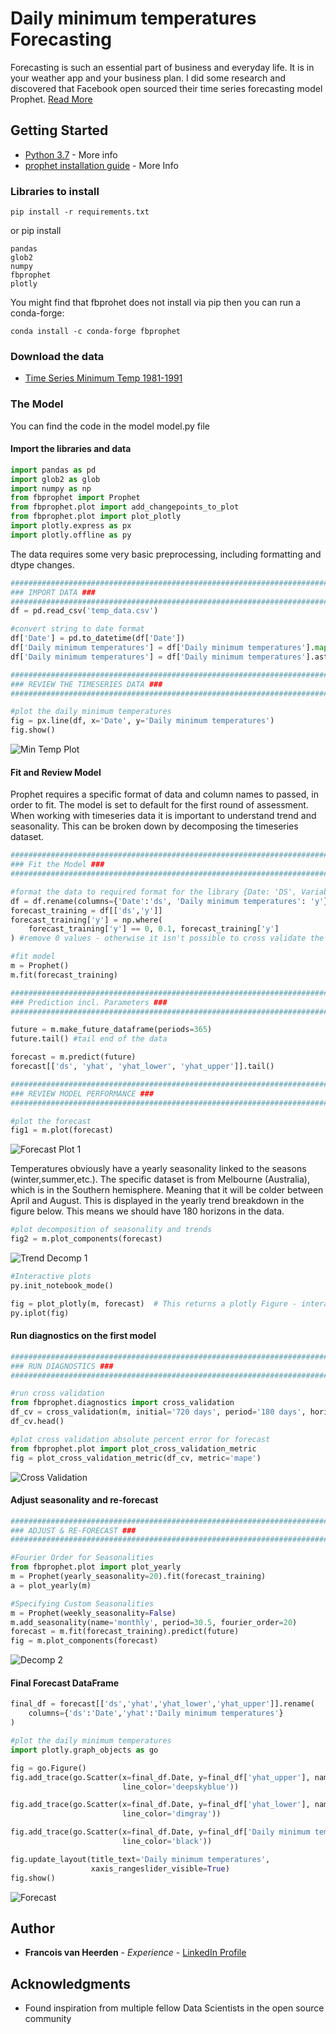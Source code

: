 # Daily minimum temperatures Forecasting

Forecasting is such an essential part of business and everyday life. It is in your weather app and your business plan. I did some research and discovered that Facebook open sourced their time series forecasting model Prophet. [Read More](https://facebook.github.io/prophet/)

## Getting Started

* [Python 3.7](https://www.python.org/downloads/release/python-370/) - More info
* [prophet installation guide](https://facebook.github.io/prophet/docs/installation.html) - More Info 

### Libraries to install 

```
pip install -r requirements.txt
```

or pip install 
```
pandas
glob2
numpy
fbprophet
plotly
```
You might find that fbprohet does not install via pip then you can run a conda-forge:
```
conda install -c conda-forge fbprophet
```

### Download the data

* [Time Series Minimum Temp 1981-1991](https://www.kaggle.com/shenba/time-series-datasets)

### The Model

You can find the code in the model model.py file

#### Import the libraries and data
```Python
import pandas as pd
import glob2 as glob
import numpy as np
from fbprophet import Prophet
from fbprophet.plot import add_changepoints_to_plot
from fbprophet.plot import plot_plotly
import plotly.express as px
import plotly.offline as py
```
The data requires some very basic preprocessing, including formatting and dtype changes. 
```Python
#####################################################################################################################################
### IMPORT DATA ###
#####################################################################################################################################
df = pd.read_csv('temp_data.csv')

#convert string to date format
df['Date'] = pd.to_datetime(df['Date'])
df['Daily minimum temperatures'] = df['Daily minimum temperatures'].map(lambda x: x.lstrip('?'))
df['Daily minimum temperatures'] = df['Daily minimum temperatures'].astype(float)

#####################################################################################################################################
### REVIEW THE TIMESERIES DATA ###
#####################################################################################################################################

#plot the daily minimum temperatures
fig = px.line(df, x='Date', y='Daily minimum temperatures')
fig.show()
```
![Min Temp Plot](images/min_temp_trend.png)
#### Fit and Review Model

Prophet requires a specific format of data and column names to passed, in order to fit. The model is set to default for the first round of assessment. When working with timeseries data it is important to understand trend and seasonality. This can be broken down by decomposing the timeseries dataset. 

```Python
#####################################################################################################################################
### Fit the Model ###
#####################################################################################################################################

#format the data to required format for the library {Date: 'DS', Variable: 'Y'}
df = df.rename(columns={'Date':'ds', 'Daily minimum temperatures': 'y'})
forecast_training = df[['ds','y']]
forecast_training['y'] = np.where(
    forecast_training['y'] == 0, 0.1, forecast_training['y']
) #remove 0 values - otherwise it isn't possible to cross validate the model

#fit model
m = Prophet()
m.fit(forecast_training)

#####################################################################################################################################
### Prediction incl. Parameters ###
#####################################################################################################################################

future = m.make_future_dataframe(periods=365)
future.tail() #tail end of the data

forecast = m.predict(future)
forecast[['ds', 'yhat', 'yhat_lower', 'yhat_upper']].tail()

#####################################################################################################################################
### REVIEW MODEL PERFORMANCE ###
#####################################################################################################################################

#plot the forecast
fig1 = m.plot(forecast)

```
![Forecast Plot 1](images/forecast_plot_1.png)

Temperatures obviously have a yearly seasonality linked to the seasons (winter,summer,etc.). The specific dataset is from Melbourne (Australia), which is in the Southern hemisphere. Meaning that it will be colder between April and August. This is displayed in the yearly trend breakdown in the figure below. This means we should have 180 horizons in the data.
```Python
#plot decomposition of seasonality and trends
fig2 = m.plot_components(forecast)

```
![Trend Decomp 1](images/trend_decomp.png)

```Python
#Interactive plots
py.init_notebook_mode()

fig = plot_plotly(m, forecast)  # This returns a plotly Figure - interactive plot - use the date slider at the bottom
py.iplot(fig)
```
#### Run diagnostics on the first model

```Python
#####################################################################################################################################
### RUN DIAGNOSTICS ###
#####################################################################################################################################

#run cross validation
from fbprophet.diagnostics import cross_validation
df_cv = cross_validation(m, initial='720 days', period='180 days', horizon = '180 days')
df_cv.head()

#plot cross validation absolute percent error for forecast
from fbprophet.plot import plot_cross_validation_metric
fig = plot_cross_validation_metric(df_cv, metric='mape')

```
![Cross Validation](images/cross_validation.png)
#### Adjust seasonality and re-forecast

```Python
#####################################################################################################################################
### ADJUST & RE-FORECAST ###
#####################################################################################################################################

#Fourier Order for Seasonalities
from fbprophet.plot import plot_yearly
m = Prophet(yearly_seasonality=20).fit(forecast_training)
a = plot_yearly(m)

#Specifying Custom Seasonalities
m = Prophet(weekly_seasonality=False)
m.add_seasonality(name='monthly', period=30.5, fourier_order=20)
forecast = m.fit(forecast_training).predict(future)
fig = m.plot_components(forecast)
```
![Decomp 2](images/decomp2.png)

#### Final Forecast DataFrame

```Python
final_df = forecast[['ds','yhat','yhat_lower','yhat_upper']].rename(
    columns={'ds':'Date','yhat':'Daily minimum temperatures'}
)

#plot the daily minimum temperatures
import plotly.graph_objects as go

fig = go.Figure()
fig.add_trace(go.Scatter(x=final_df.Date, y=final_df['yhat_upper'], name="Upper",
                         line_color='deepskyblue'))

fig.add_trace(go.Scatter(x=final_df.Date, y=final_df['yhat_lower'], name="Lower",
                         line_color='dimgray'))

fig.add_trace(go.Scatter(x=final_df.Date, y=final_df['Daily minimum temperatures'], name="Daily minimum temperatures",
                         line_color='black'))

fig.update_layout(title_text='Daily minimum temperatures',
                  xaxis_rangeslider_visible=True)
fig.show()
```
![Forecast](images/final_forecast.png)
## Author

* **Francois van Heerden** - *Experience* - [LinkedIn Profile](https://www.linkedin.com/in/francois-van-heerden-9589825a/)

## Acknowledgments

* Found inspiration from multiple fellow Data Scientists in the open source community